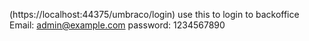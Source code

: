 (https://localhost:44375/umbraco/login) use this to login to backoffice
Email: admin@example.com 
password: 1234567890
